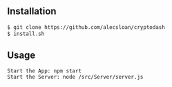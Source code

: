 
## Installation
``` sh
$ git clone https://github.com/alecsloan/cryptodash
$ install.sh
```

## Usage
```
Start the App: npm start
Start the Server: node /src/Server/server.js
```
